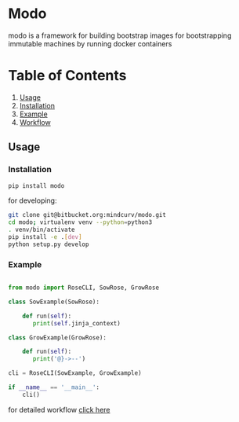 # Modo

modo is a framework for building bootstrap images
for bootstrapping immutable machines by running docker containers

# Table of Contents
1. [Usage](##Usage)
2. [Installation](###Installation)
3. [Example](###Example)
4. [Workflow](docs/workflow.md)



## Usage

### Installation

```bash
pip install modo
```

for developing:

```bash
git clone git@bitbucket.org:mindcurv/modo.git
cd modo; virtualenv venv --python=python3
. venv/bin/activate
pip install -e .[dev]
python setup.py develop
```

### Example

```python

from modo import RoseCLI, SowRose, GrowRose

class SowExample(SowRose):

    def run(self):
       print(self.jinja_context)

class GrowExample(GrowRose):

    def run(self):
       print('@}->--')

cli = RoseCLI(SowExample, GrowExample)

if __name__ == '__main__':
    cli()
```    

for detailed workflow [click here](docs/workflow.md)